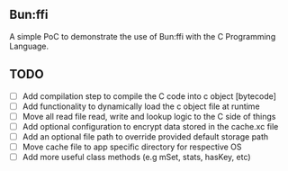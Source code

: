 ## Bun:ffi
A simple PoC to demonstrate the use of Bun:ffi with the C Programming Language.

## TODO
- [ ] Add compilation step to compile the C code into c object [bytecode]
- [ ] Add functionality to dynamically load the c object file at runtime
- [ ] Move all read file read, write and lookup logic to the C side of things
- [ ] Add optional configuration to encrypt data stored in the cache.xc file
- [ ] Add an optional file path to override provided default storage path
- [ ] Move cache file to app specific directory for respective OS
- [ ] Add more useful class methods (e.g mSet, stats, hasKey, etc)
